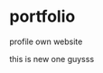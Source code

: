 # portfolio
profile own website
<html> 
<head> 
  <title> Portfolio </title>
  </head>
  <body> this is new one guysss </body>
</html>


